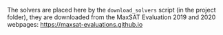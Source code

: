 The solvers are placed here by the `download_solvers` script (in the project folder), they are downloaded from
the MaxSAT Evaluation 2019 and 2020 webpages: https://maxsat-evaluations.github.io